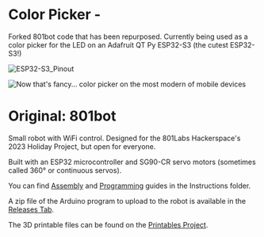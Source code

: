 # Color Picker - 

Forked 801bot code that has been repurposed.  Currently being used as a color picker for the LED on an Adafruit QT Py ESP32-S3 (the cutest ESP32-S3!)


![ESP32-S3_Pinout](https://github.com/mindy-m/801Bot/assets/76831690/df150a2a-67b5-46de-9370-5df294e11ac6)


![Now that's fancy... color picker on the most modern of mobile devices](https://github.com/mindy-m/801Bot/assets/76831690/62c11206-93da-4573-b52d-b11fd398be37)



# Original: 801bot 

Small robot with WiFi control. Designed for the 801Labs Hackerspace's 2023 Holiday Project, but open for everyone.

Built with an ESP32 microcontroller and SG90-CR servo motors (sometimes called 360° or continuous servos). 

You can find [Assembly](Instructions/build.md) and [Programming](Instructions/programming.md) guides in the Instructions folder.

A zip file of the Arduino program to upload to the robot is available in the [Releases Tab](https://github.com/n1ghtBl00d/801Bot/releases/tag/latest).

The 3D printable files can be found on the [Printables Project](https://www.printables.com/model/673991-801bot).

